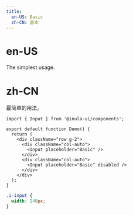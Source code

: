 ```yaml
---
title:
  en-US: Basic
  zh-CN: 基本
---
```


# en-US

The simplest usage.

# zh-CN

最简单的用法。

```tsx
import { Input } from '@inula-ui/components';

export default function Demo() {
  return (
    <div className="row g-2">
      <div className="col-auto">
        <Input placeholder="Basic" />
      </div>
      <div className="col-auto">
        <Input placeholder="Basic" disabled />
      </div>
    </div>
  );
}
```

```scss
.i-input {
  width: 240px;
}
```
